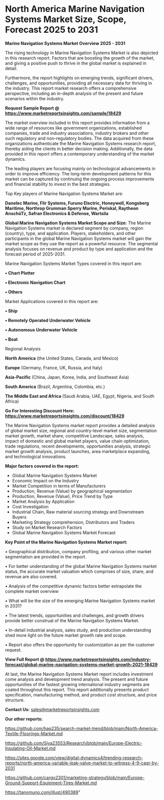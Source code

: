 # North America Marine Navigation Systems Market Size, Scope, Forecast 2025 to 2031

<Strong> Marine Navigation Systems Market Overview 2025 - 2031</strong>

The rising technology in Marine Navigation Systems Market is also depicted in this research report. Factors that are boosting the growth of the market, and giving a positive push to thrive in the global market is explained in detail.

Furthermore, the report highlights on emerging trends, significant drivers, challenges, and opportunities, providing all necessary data for thriving in the industry. This report market research offers a comprehensive perspective, including an in-depth analysis of the present and future scenarios within the industry.

<strong>Request Sample Report @ <a href=https://www.marketreportsinsights.com/sample/18429>https://www.marketreportsinsights.com/sample/18429</a></strong>

The market overview included in this report provides information from a wide range of resources like government organizations, established companies, trade and industry associations, industry brokers and other such regulatory and non-regulatory bodies. The data acquired from these organizations authenticate the Marine Navigation Systems research report, thereby aiding the clients in better decision making. Additionally, the data provided in this report offers a contemporary understanding of the market dynamics.

The leading players are focusing mainly on technological advancements in order to improve efficiency. The long-term development patterns for this market can be captured by continuing the ongoing process improvements and financial stability to invest in the best strategies.

Top Key players of Marine Navigation Systems Market are:

<strong>Danelec Marine, Flir Systems, Furuno Electric, Honeywell, Kongsberg Maritime, Northrop Grumman Sperry Marine, Periskal, Raytheon AnschüTz, Safran Electronics & Defense, Wartsila</strong>

<strong><b>Global Marine Navigation Systems Market Scope and Size:</b></strong>
The Marine Navigation Systems market is declared segment by company, region (country), type, and application. Players, stakeholders, and other participants in the global Marine Navigation Systems market will gain the market scope as they use the report as a powerful resource. The segmental analysis focuses on revenue and product by type and application and the forecast period of 2025-2031.

Marine Navigation Systems Market Types covered in this report are:

<strong>• Chart Plotter

• Electronic Navigation Chart

• Others</strong>

Market Applications covered in this report are:

<strong>• Ship

• Remotely Operated Underwater Vehicle

• Autonomous Underwater Vehicle

• Boat</strong> 

Regional Analysis

<strong>North America</strong> (the United States, Canada, and Mexico)

<strong>Europe</strong> (Germany, France, UK, Russia, and Italy)

<strong>Asia-Pacific</strong> (China, Japan, Korea, India, and Southeast Asia)

<strong>South America</strong> (Brazil, Argentina, Colombia, etc.)

<strong>The Middle East and Africa</strong> (Saudi Arabia, UAE, Egypt, Nigeria, and South Africa)

<strong>Go For Interesting Discount Here: <a href=https://www.marketreportsinsights.com/discount/18429>https://www.marketreportsinsights.com/discount/18429</a></strong>

The Marine Navigation Systems market report provides a detailed analysis of global market size, regional and country-level market size, segmentation market growth, market share, competitive Landscape, sales analysis, impact of domestic and global market players, value chain optimization, trade regulations, recent developments, opportunities analysis, strategic market growth analysis, product launches, area marketplace expanding, and technological innovations.

<strong><b>Major factors covered in the report:</b></strong>
<ul>
  <li>Global Marine Navigation Systems Market </li>
  <li>Economic Impact on the Industry</li>
  <li>Market Competition in terms of Manufacturers</li>
  <li>Production, Revenue (Value) by geographical segmentation</li>
  <li>Production, Revenue (Value), Price Trend by Type</li>
  <li>Market Analysis by Application</li>
  <li>Cost Investigation</li>
  <li>Industrial Chain, Raw material sourcing strategy and Downstream Buyers</li>
  <li>Marketing Strategy comprehension, Distributors and Traders</li>
  <li>Study on Market Research Factors</li>
  <li>Global Marine Navigation Systems Market Forecast</li>
</ul>

<strong><b>Key Point of the Marine Navigation Systems Market report:</b></strong>

• Geographical distribution, company profiling, and various other market segmentation are provided in the report.

• For better understanding of the global Marine Navigation Systems market status, the accurate market valuation which comprises of size, share, and revenue are also covered.

• Analysis of the competitive dynamic factors better extrapolate the complete market overview

• What will be the size of the emerging Marine Navigation Systems market in 2031?

• The latest trends, opportunities and challenges, and growth drivers provide better construal of the Marine Navigation Systems Market.

• In-detail industrial analysis, sales study, and production understanding shed more light on the future market growth rate and scope.

• Report also offers the opportunity for customization as per the customer request.

<strong><b>View Full Report @ <a href=https://www.marketreportsinsights.com/industry-forecast/global-marine-navigation-systems-market-growth-2021-18429>https://www.marketreportsinsights.com/industry-forecast/global-marine-navigation-systems-market-growth-2021-18429</a></b></strong>


At last, the Marine Navigation Systems Market report includes investment come analysis and development trend analysis. The present and future opportunities of the fastest growing international industry segments are coated throughout this report. This report additionally presents product specification, manufacturing method, and product cost structure, and price structure.

<strong>Contact Us:</strong>
sales@marketreportsinsights.com

<strong>Our other reports:</strong>

<a href=https://github.com/haq235/search-market-trend/blob/main/North-America-Textile-Floorings-Market.md>https://github.com/haq235/search-market-trend/blob/main/North-America-Textile-Floorings-Market.md</a>

<a href=https://github.com/Siya23553/Research/blob/main/Europe-Electric-Insulating-Oil-Market.md>https://github.com/Siya23553/Research/blob/main/Europe-Electric-Insulating-Oil-Market.md</a>

<a href=https://sites.google.com/view/digital-dynamics4/trending-research-reports/north-america-variable-leak-valve-market-to-witness-4-9-cagr-by-2031>https://sites.google.com/view/digital-dynamics4/trending-research-reports/north-america-variable-leak-valve-market-to-witness-4-9-cagr-by-2031</a>

<a href=https://github.com/cargo2301/marketing-strategy/blob/main/Europe-Ground-Support-Equipment-Tires-Market.md>https://github.com/cargo2301/marketing-strategy/blob/main/Europe-Ground-Support-Equipment-Tires-Market.md</a>

<a href=https://tanomuno.com/illust/490389>https://tanomuno.com/illust/490389</a>"
